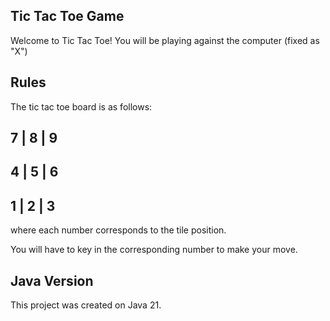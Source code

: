## Tic Tac Toe Game

Welcome to Tic Tac Toe!
You will be playing against the computer (fixed as "X")

## Rules

The tic tac toe board is as follows:

 7 | 8 | 9
-----------
 4 | 5 | 6
-----------
 1 | 2 | 3
-----------

where each number corresponds to the tile position.

You will have to key in the corresponding number to make your move.

## Java Version

This project was created on Java 21.
